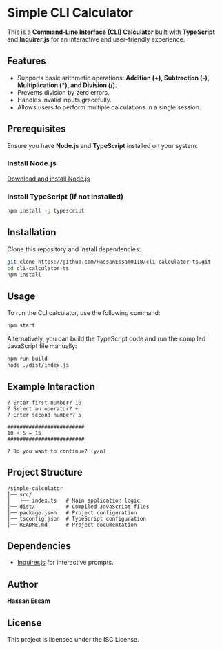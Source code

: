 # Simple CLI Calculator

This is a **Command-Line Interface (CLI) Calculator** built with **TypeScript** and **Inquirer.js** for an interactive and user-friendly experience.

## Features

- Supports basic arithmetic operations: **Addition (+), Subtraction (-), Multiplication (\*), and Division (/).**
- Prevents division by zero errors.
- Handles invalid inputs gracefully.
- Allows users to perform multiple calculations in a single session.

## Prerequisites

Ensure you have **Node.js** and **TypeScript** installed on your system.

### Install Node.js

[Download and install Node.js](https://nodejs.org/)

### Install TypeScript (if not installed)

```sh
npm install -g typescript
```

## Installation

Clone this repository and install dependencies:

```sh
git clone https://github.com/HassanEssam0110/cli-calculator-ts.git
cd cli-calculator-ts
npm install
```

## Usage

To run the CLI calculator, use the following command:

```sh
npm start
```

Alternatively, you can build the TypeScript code and run the compiled JavaScript file manually:

```sh
npm run build
node ./dist/index.js
```

## Example Interaction

```
? Enter first number? 10
? Select an operator? +
? Enter second number? 5

#########################
10 + 5 = 15
#########################

? Do you want to continue? (y/n)
```

## Project Structure

```
/simple-calculator
│── src/
│   ├── index.ts   # Main application logic
│── dist/          # Compiled JavaScript files
│── package.json   # Project configuration
│── tsconfig.json  # TypeScript configuration
│── README.md      # Project documentation
```

## Dependencies

- [Inquirer.js](https://www.npmjs.com/package/inquirer) for interactive prompts.

## Author

**Hassan Essam**

## License

This project is licensed under the ISC License.
